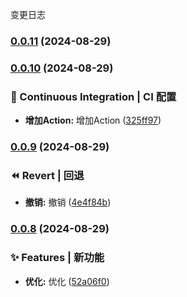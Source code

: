 变更日志
### [0.0.11](https://github.com/changweihua/yuppie-ui/compare/v0.0.10...v0.0.11) (2024-08-29)

### [0.0.10](https://github.com/changweihua/yuppie-ui/compare/v0.0.9...v0.0.10) (2024-08-29)


### 👷 Continuous Integration | CI 配置

* **增加Action:** 增加Action ([325ff97](https://github.com/changweihua/yuppie-ui/commit/325ff979adbef8d3909c866acb0ad22f041866b5))

### [0.0.9](https://github.com/changweihua/yuppie-ui/compare/v9.9.9...v0.0.9) (2024-08-29)


### ⏪ Revert | 回退

* **撤销:** 撤销 ([4e4f84b](https://github.com/changweihua/yuppie-ui/commit/4e4f84b63f077b7362e34bd840c36abc74bac3e6))

### [0.0.8](https://github.com/changweihua/yuppie-ui/compare/v0.0.7...v0.0.8) (2024-08-29)


### ✨ Features | 新功能

* **优化:** 优化 ([52a06f0](https://github.com/changweihua/yuppie-ui/commit/52a06f0516bca6cdf87cff0e181d86222a23e143))
